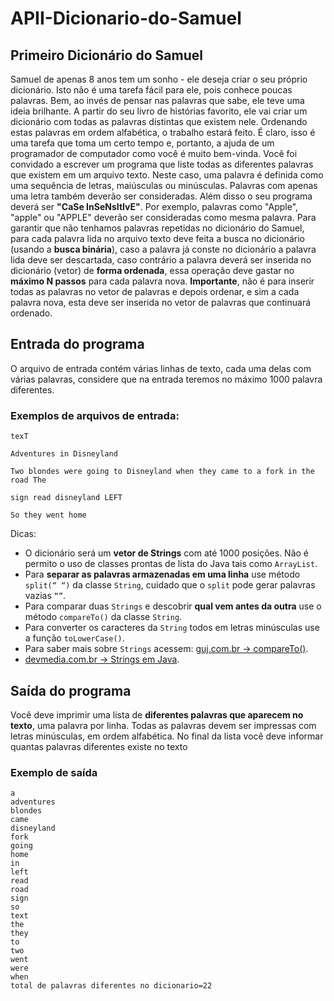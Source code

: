 # APII-Dicionario-do-Samuel

## Primeiro Dicionário do Samuel

Samuel de apenas 8 anos tem um sonho - ele deseja criar o seu próprio dicionário. Isto não é uma tarefa
fácil para ele, pois conhece poucas palavras. Bem, ao invés de pensar nas palavras que sabe, ele teve
uma ideia brilhante. A partir do seu livro de histórias favorito, ele vai criar um dicionário com todas as
palavras distintas que existem nele. Ordenando estas palavras em ordem alfabética, o trabalho estará
feito. É claro, isso é uma tarefa que toma um certo tempo e, portanto, a ajuda de um programador de
computador como você é muito bem-vinda.
Você foi convidado a escrever um programa que liste todas as diferentes palavras que existem em um
arquivo texto. Neste caso, uma palavra é definida como uma sequência de letras, maiúsculas ou
minúsculas. Palavras com apenas uma letra também deverão ser consideradas. Além disso o seu
programa deverá ser **"CaSe InSeNsItIvE"**. Por exemplo, palavras como "Apple", "apple" ou "APPLE"
deverão ser consideradas como mesma palavra.
Para garantir que não tenhamos palavras repetidas no dicionário do Samuel, para cada palavra lida no
arquivo texto deve feita a busca no dicionário (usando a **busca binária**), caso a palavra já conste no
dicionário a palavra lida deve ser descartada, caso contrário a palavra deverá ser inserida no dicionário
(vetor) de **forma ordenada**, essa operação deve gastar no **máximo N passos** para cada palavra nova.
**Importante**, não é para inserir todas as palavras no vetor de palavras e depois ordenar, e sim a cada
palavra nova, esta deve ser inserida no vetor de palavras que continuará ordenado.

## Entrada do programa
O arquivo de entrada contém várias linhas de texto, cada uma delas com várias palavras, considere que
na entrada teremos no máximo 1000 palavra diferentes.

### Exemplos de arquivos de entrada:

```
texT

Adventures in Disneyland

Two blondes were going to Disneyland when they came to a fork in the road The

sign read disneyland LEFT

So they went home
```

Dicas:

* O dicionário será um **vetor de Strings** com até 1000 posições. Não é permito o uso de classes
prontas de lista do Java tais como ``ArrayList``.
* Para **separar as palavras armazenadas em uma linha** use método ``split(“ “)`` da classe
``String``, cuidado que o ``split`` pode gerar palavras vazias ``“”``.
* Para comparar duas ``Strings`` e descobrir **qual vem antes da outra** use o método ``compareTo()``
da classe ``String``.
* Para converter os caracteres da ``String`` todos em letras minúsculas use a função
``toLowerCase()``.
* Para saber mais sobre ``Strings`` acessem: [guj.com.br -> compareTo()](https://www.guj.com.br/t/metodo-compareto/334450/2).
* [devmedia.com.br -> Strings em Java](https://www.guj.com.br/t/metodo-compareto/334450/2).

## Saída do programa

Você deve imprimir uma lista de **diferentes palavras que aparecem no texto**, uma palavra por linha.
Todas as palavras devem ser impressas com letras minúsculas, em ordem alfabética. No final da lista
você deve informar quantas palavras diferentes existe no texto

### Exemplo de saída

```
a
adventures
blondes
came
disneyland
fork
going
home
in
left
read
road
sign
so
text
the
they
to
two
went
were
when
total de palavras diferentes no dicionario=22
```
